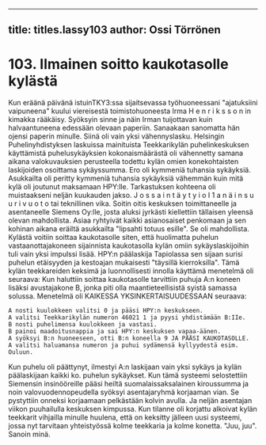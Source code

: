 
---

title: titles.lassy103
author: Ossi Törrönen
---


    
# 103. Ilmainen soitto kaukotasolle kylästä
Kun eräänä päivänä istuinTKY3:ssa sijaitsevassa työhuoneessani "ajatuksiini vaipuneena" kuului 
viereisestä toimistohuoneesta Irma H e n r i k s s o n in kimakka rääkäisy. Syöksyin sinne ja näin Irman 
tuijottavan kuin halvaantuneena edessään olevaan paperiin. Sanaakaan sanomatta hän ojensi paperin 
minulle. Siinä oli vain yksi vähennyslasku. Helsingin Puhelinyhdistyksen laskuissa mainituista 
Teekkarikylän puhelinkeskuksen käyttämistä puhelusykäyksien kokonaismäärästä oli vähennetty 
samana aikana valokuvauksien perusteella todettu kylän omien konekohtaisten laskijoiden osoittama 
sykäyssumma. Ero oli kymmeniä tuhansia sykäyksiä.
Asukkailta oli peritty kymmeniä tuhansia sykäyksiä vähemmän kuin mitä kylä oli joutunut maksamaan 
HPY:lIe. Tarkastuksen kohteena oli muistaakseni neljän kuukauden jakso. J o s s a i n  t ä y t y i  o I 1 a 
n ä i n  s u u r i  v u o t o tai teknillinen vika. Soitin oitis keskuksen toimittaneelle ja asentaneelle 
Siemens Oy:lle, josta aluksi jyrkästi kiellettiin tällaisen yleensä olevan mahdollista. Asiaa ryhtyivät 
kaikki asianosaiset penkomaan ja sen kohinan aikana eräiltä asukkailta "lipsahti totuus esille". Se oli 
mahdollista. Kylästä voitiin soittaa kaukotasolle siten, että huolimatta puhelun vastaanottajakoneen 
sijainnista kaukotasolla kylän omiin sykäyslaskijoihin tuli vain yksi impulssi lisää. HPY:n päälaskija 
Tapiolassa sen sijaan surisi puhelun etäisyyden ja kestoajan mukaisesti "täysillä kierroksilla".
Tämä kylän teekkareiden keksimä ja luonnollisesti innolla käyttämä menetelmä oli seuraava:
Kun haluttiin soittaa kaukotasolle tarvittiin puhuja A:n koneen lisäksi avustajakone B, jonka piti olla 
maantieteellisistä syistä samassa solussa. Menetelmä oli KAIKESSA YKSINKERTAISUUDESSAAN 
seuraava:

    A nosti kuulokkeen valitsi 0 ja pääsi HPY:n keskukseen. 
    A valitsi Teekkarikylän numeron 46021 1 ja pyysi yhdistämään B:IIe.
    B nosti puhelimensa kuulokkeen ja vastasi.
    B painoi maadoitusnappia ja sai HPY:n keskuksen vapaa-äänen.
    A syöksyi B:n huoneeseen, otti B:n koneella 9 JA PÄÄSI KAUKOTASOLLE. 
    A valitsi haluamansa numeron ja puhui sydämensä kyllyydestä esim. Ouluun.

Kun puhelu oli päättynyt, ilmestyi A:n laskijaan vain yksi sykäys ja kylän päälaskijaan kaikki ko. 
puhelun sykäykset. Kun tämä systeemi selostettiin Siemensin insinööreille pääsi heiltä 
suomalaissaksalainen kiroussumma ja noin valovuodennopeudella syöksyi asentajaryhmä korjaaman 
vian. Se pystyttiin onneksi korjaamaan pelkästään kolvin avulla. Ja neljän asentajan viikon puuhailulla 
keskuksen kimpussa. Kun tilanne oli korjattu alkoivat kylän teekkarit vihjailla minulle huulena, että on 
keksitty jälleen uusi systeemi, jossa nyt tarvitaan yhteistyössä kolme teekkaria ja kolme konetta. "Juu, 
juu". Sanoin minä.
